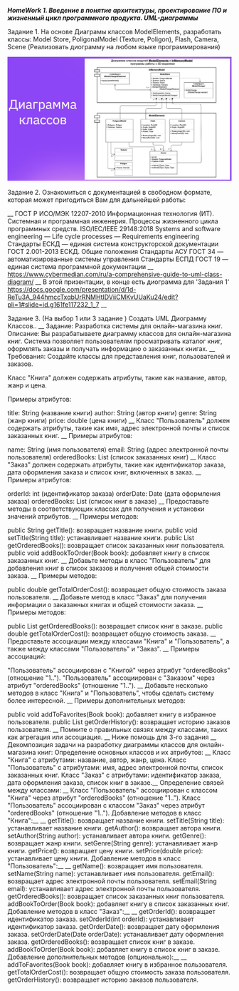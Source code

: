 ***HomeWork 1. Введение в понятие архитектуры, проектирование ПО и жизненный цикл программного продукта. UML-диаграммы***

Задание 1. На основе Диаграмы классов ModelElements, разработать классы: Model Store, PoligonalModel (Texture, Poligon), Flash, Camera, Scene (Реализовать диограмму на любом языке программирования)

![](001.jpg)

Задание 2. Ознакомиться с документацией в свободном формате, которая может пригодиться Вам для дальнейшей работы:

__
ГОСТ Р ИСО/МЭК 12207-2010 Информационная технология (ИТ). Системная и программная инженерия. Процессы жизненного цикла программных средств.
ISO/IEC/IEEE 29148:2018 Systems and software engineering — Life cycle processes — Requirements engineering
Стандарты ЕСКД — единая система конструкторской документации
ГОСТ 2.001-2013 ЕСКД. Общие положения
Стандарты АСУ ГОСТ 34 — автоматизированные системы управления
Стандарты ЕСПД ГОСТ 19 — единая система программной документации
__
https://www.cybermedian.com/ru/a-comprehensive-guide-to-uml-class-diagram/
__
В этой призентации, в конце есть диограмма для 'Задания 1'
https://docs.google.com/presentation/d/1d-ReTu3A_944hmccTxqbUrRNMHtIDViiCMKvUUaKu24/edit?pli=1#slide=id.g161fe117232_1_7
__

Задание 3. (На выбор 1 или 3 задание )
Создать UML Диограмму Классов..
__
Задание: Разработка системы для онлайн-магазина книг.
Описание:
Вы разрабатываете диаграмму классов для онлайн-магазина книг. Система позволяет пользователям просматривать каталог книг, оформлять заказы и получать информацию о заказанных книгах.
__
Требования:
Создайте классы для представления книг, пользователей и заказов.

Класс "Книга" должен содержать атрибуты, такие как название, автор, жанр и цена.

Примеры атрибутов:

title: String (название книги)
author: String (автор книги)
genre: String (жанр книги)
price: double (цена книги)
__
Класс "Пользователь" должен содержать атрибуты, такие как имя, адрес электронной почты и список заказанных книг.
__
Примеры атрибутов:

name: String (имя пользователя)
email: String (адрес электронной почты пользователя)
orderedBooks: List<Book> (список заказанных книг)
__
Класс "Заказ" должен содержать атрибуты, такие как идентификатор заказа, дата оформления заказа и список книг, включенных в заказ.
__
Примеры атрибутов:

orderId: int (идентификатор заказа)
orderDate: Date (дата оформления заказа)
orderedBooks: List<Book> (список книг в заказе)
__
Предоставьте методы в соответствующих классах для получения и установки значений атрибутов.
__
Примеры методов:

public String getTitle(): возвращает название книги.
public void setTitle(String title): устанавливает название книги.
public List<Book> getOrderedBooks(): возвращает список заказанных книг пользователя.
public void addBookToOrder(Book book): добавляет книгу в список заказанных книг.
__
Добавьте методы в класс "Пользователь" для добавления книг в список заказов и получения общей стоимости заказа.
__
Примеры методов:

public double getTotalOrderCost(): возвращает общую стоимость заказа пользователя.
__
Добавьте метод в класс "Заказ" для получения информации о заказанных книгах и общей стоимости заказа.
__
Примеры методов:

public List<Book> getOrderedBooks(): возвращает список книг в заказе.
public double getTotalOrderCost(): возвращает общую стоимость заказа.
__
Предоставьте ассоциации между классами "Книга" и "Пользователь", а также между классами "Пользователь" и "Заказ".
__
Примеры ассоциаций:

"Пользователь" ассоциирован с "Книгой" через атрибут "orderedBooks" (отношение "1..").
"Пользователь" ассоциирован с "Заказом" через атрибут "orderedBooks" (отношение "1..").
__
Добавьте несколько методов в класс "Книга" и "Пользователь", чтобы сделать систему более интересной.
__
Примеры дополнительных методов:

public void addToFavorites(Book book): добавляет книгу в избранное пользователя.
public List<Order> getOrderHistory(): возвращает историю заказов пользователя.
__
Помните о правильных связях между классами, таких как агрегация или ассоциация.
__
Ниже помощь для 3-го задания
__
Декомпозиция задачи на разработку диаграммы классов для онлайн-магазина книг:
Определение основных классов и их атрибутов:
__
Класс "Книга" с атрибутами: название, автор, жанр, цена.
Класс "Пользователь" с атрибутами: имя, адрес электронной почты, список заказанных книг.
Класс "Заказ" с атрибутами: идентификатор заказа, дата оформления заказа, список книг в заказе.__
Определение связей между классами:
__
Класс "Пользователь" ассоциирован с классом "Книга" через атрибут "orderedBooks" (отношение "1..").
Класс "Пользователь" ассоциирован с классом "Заказ" через атрибут "orderedBooks" (отношение "1..").
Добавление методов в класс "Книга":__
__
getTitle(): возвращает название книги.
setTitle(String title): устанавливает название книги.
getAuthor(): возвращает автора книги.
setAuthor(String author): устанавливает автора книги.
getGenre(): возвращает жанр книги.
setGenre(String genre): устанавливает жанр книги.
getPrice(): возвращает цену книги.
setPrice(double price): устанавливает цену книги.
Добавление методов в класс "Пользователь":__
__
getName(): возвращает имя пользователя.
setName(String name): устанавливает имя пользователя.
getEmail(): возвращает адрес электронной почты пользователя.
setEmail(String email): устанавливает адрес электронной почты пользователя.
getOrderedBooks(): возвращает список заказанных книг пользователя.
addBookToOrder(Book book): добавляет книгу в список заказанных книг.
Добавление методов в класс "Заказ":__
__
getOrderId(): возвращает идентификатор заказа.
setOrderId(int orderId): устанавливает идентификатор заказа.
getOrderDate(): возвращает дату оформления заказа.
setOrderDate(Date orderDate): устанавливает дату оформления заказа.
getOrderedBooks(): возвращает список книг в заказе.
addBookToOrder(Book book): добавляет книгу в список книг в заказе.
Добавление дополнительных методов (опционально):__
__
addToFavorites(Book book): добавляет книгу в избранное пользователя.
getTotalOrderCost(): возвращает общую стоимость заказа пользователя.
getOrderHistory(): возвращает историю заказов пользователя.


